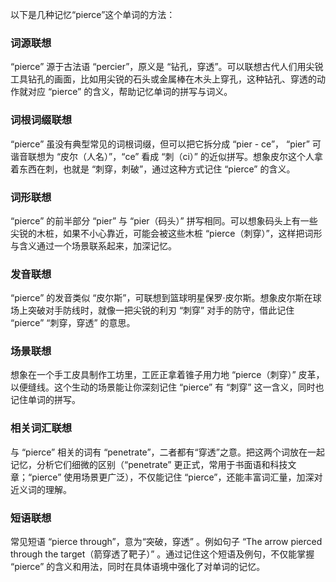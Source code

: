 以下是几种记忆“pierce”这个单词的方法：

### 词源联想
“pierce” 源于古法语 “percier”，原义是 “钻孔，穿透”。可以联想古代人们用尖锐工具钻孔的画面，比如用尖锐的石头或金属棒在木头上穿孔，这种钻孔、穿透的动作就对应 “pierce” 的含义，帮助记忆单词的拼写与词义。

### 词根词缀联想
“pierce” 虽没有典型常见的词根词缀，但可以把它拆分成 “pier - ce”， “pier” 可谐音联想为 “皮尔（人名）”，“ce” 看成 “刺（ci）” 的近似拼写。想象皮尔这个人拿着东西在刺，也就是 “刺穿，刺破”，通过这种方式记住 “pierce” 的含义。

### 词形联想
“pierce” 的前半部分 “pier” 与 “pier（码头）” 拼写相同。可以想象码头上有一些尖锐的木桩，如果不小心靠近，可能会被这些木桩 “pierce（刺穿）”，这样把词形与含义通过一个场景联系起来，加深记忆。

### 发音联想
“pierce” 的发音类似 “皮尔斯”，可联想到篮球明星保罗·皮尔斯。想象皮尔斯在球场上突破对手防线时，就像一把尖锐的利刃 “刺穿” 对手的防守，借此记住 “pierce” “刺穿，穿透” 的意思。

### 场景联想
想象在一个手工皮具制作工坊里，工匠正拿着锥子用力地 “pierce（刺穿）” 皮革，以便缝线。这个生动的场景能让你深刻记住 “pierce” 有 “刺穿” 这一含义，同时也记住单词的拼写。

### 相关词汇联想
与 “pierce” 相关的词有 “penetrate”，二者都有“穿透”之意。把这两个词放在一起记忆，分析它们细微的区别（“penetrate” 更正式，常用于书面语和科技文章；“pierce” 使用场景更广泛），不仅能记住 “pierce”，还能丰富词汇量，加深对近义词的理解。

### 短语联想
常见短语 “pierce through”，意为“突破，穿透” 。例如句子 “The arrow pierced through the target（箭穿透了靶子）” 。通过记住这个短语及例句，不仅能掌握 “pierce” 的含义和用法，同时在具体语境中强化了对单词的记忆。 